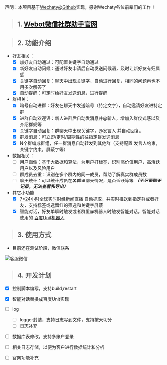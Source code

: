 声明：本项目基于[Wechaty@Github](https://github.com/wechaty/wechaty)实现，感谢Wechaty各位前辈们的工作！
> ## 1. [Webot微信社群助手官网](http://webot.cc/)  

> ## 2. 功能介绍
- 好友相关：
    - [x] 加好友自动通过：可配置关键字自动通过
    - [x] 新好友自动问候：通过好友申请后自动发送问候语，及时让新好友有归属感
    - [x] 关键字自动回复：聊天中出现关键字，自动进行回复，相同的问题再也不用多次解答了
    - [x] 自动提醒：可定时给好友发送消息，进行提醒
- 群相关：
    - [x] 暗号自动进群：好友在聊天中发送暗号（特定文字），自动邀请好友进特定群
    - [x] 进群自动欢迎语：新人进群后自动发消息并@新人，增加入群仪式感以及介绍群规等
    - [x] 关键字自动回复：群聊天中出现关键字，@发言人 并自动回复。
    - [x] 群发消息：可立即/定时/周期性的往指定群发送消息
    - [x] N个群编成群组，任一群消息自动转发到其他群（支持配置 发言人约束，关键字约束，屏蔽字等）
- 数据相关：
    - [ ] 用户画像：基于大数据和算法，为用户打标签，识别高价值用户，高活跃用户以及风险用户
    - [ ] 群成员去重：识别在多个群内的同一成员，帮助了解真实群成员数
    - [ ] 聊天统计：可以统计成员在各群里聊天情况，是否活跃等等 ***（不记录聊天记录，无法查看和导出）***
- 其它小功能
    - [x] [7\*24小时全球实时财经新闻直播](http://finance.sina.com.cn/7x24/)  自动抓取，并实时推送到指定群或者好友，支持标签或选飘红的筛选和关键字屏蔽
    - [x] 智能对话，好友单聊时触发或者群里@机器人时触发智能对话。智能对话使用的 [百度Unit机器人](https://ai.baidu.com/unit/home)

> ## 3. 使用方式
- 目前还在测试阶段，微信联系  

![客服微信](https://user-images.githubusercontent.com/74540195/133200931-68f18654-9aed-47a2-b7c2-6e80809cc11f.png)

> ## 4. 开发计划
- [x] 控制脚本编写，支持build,restart
- [x] 智能对话替换成百度Unit实现
- [ ] log
    - [ ] logger封装，支持日志写到文件，支持按天切分
    - [ ] 日志补充
- [ ] 数据库表修改，支持多账户登录
- [ ] 相关日志存储，以便为客户进行数据统计和分析
- [ ] 官网功能补充



